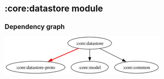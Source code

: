 # :core:datastore module
## Dependency graph
![Dependency graph](../../docs/images/graphs/dep_graph_core_datastore.svg)
